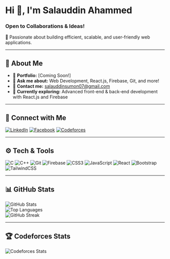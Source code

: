 # Hi 👋, I'm Salauddin Ahammed

### Open to Collaborations & Ideas!

🚀 Passionate about building efficient, scalable, and user-friendly web applications.

---

## 🌟 About Me  
- 🔗 **Portfolio:** [Coming Soon!]  
- 💬 **Ask me about:** Web Development, React.js, Firebase, Git, and more!  
- 📩 **Contact me:** [salauddinsumon07@gmail.com](mailto:salauddinsumon07@gmail.com)  
- 🚀 **Currently exploring:** Advanced front-end & back-end development with React.js and Firebase  

---

## 🤝 Connect with Me  
[![LinkedIn](https://img.shields.io/badge/LinkedIn-0077B5?style=for-the-badge&logo=linkedin&logoColor=white)](https://www.linkedin.com/in/salauddin-ahammed-626043278/) [![Facebook](https://img.shields.io/badge/Facebook-1877F2?style=for-the-badge&logo=facebook&logoColor=white)](https://www.facebook.com/salauddin.sumon.37669/) [![Codeforces](https://img.shields.io/badge/Codeforces-1F8ACB?style=for-the-badge&logo=codeforces&logoColor=white)](https://codeforces.com/profile/Secretive_Sumon)

---

## ⚙️ Tech & Tools  
![C](https://img.shields.io/badge/C-A8B9CC?style=for-the-badge&logo=c&logoColor=white)
![C++](https://img.shields.io/badge/C++-00599C?style=for-the-badge&logo=c%2B%2B&logoColor=white)
![Git](https://img.shields.io/badge/Git-F05032?style=for-the-badge&logo=git&logoColor=white)
![Firebase](https://img.shields.io/badge/Firebase-FFCA28?style=for-the-badge&logo=firebase&logoColor=black)
![CSS3](https://img.shields.io/badge/CSS3-1572B6?style=for-the-badge&logo=css3&logoColor=white)
![JavaScript](https://img.shields.io/badge/JavaScript-F7DF1E?style=for-the-badge&logo=javascript&logoColor=black)
![React](https://img.shields.io/badge/React-61DAFB?style=for-the-badge&logo=react&logoColor=black)
![Bootstrap](https://img.shields.io/badge/Bootstrap-563D7C?style=for-the-badge&logo=bootstrap&logoColor=white)
![TailwindCSS](https://img.shields.io/badge/TailwindCSS-38B2AC?style=for-the-badge&logo=tailwind-css&logoColor=white)

---

## 📊 GitHub Stats  
![GitHub Stats](https://github-readme-stats.vercel.app/api?username=ahammedSumon&show_icons=true&theme=dark)  
![Top Languages](https://github-readme-stats.vercel.app/api/top-langs/?username=ahammedSumon&layout=compact&theme=dark)  
![GitHub Streak](https://github-readme-streak-stats.herokuapp.com/?user=ahammedSumon&theme=dark)  

---

## 🏆 Codeforces Stats  
![Codeforces Stats](https://codeforces-readme-stats.vercel.app/api/card?username=Secretive_Sumon)  
